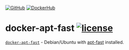 [![GitHub][github-repo-image]][github-repo-url] [![DockerHub][docker-image]][docker-url]

# docker-apt-fast [![license][license-image]][license-url]

[`docker-apt-fast`][github-repo-url] - Debian/Ubuntu with [apt-fast][apt-fast-url] installed.

[apt-fast-url]:https://github.com/ilikenwf/apt-fast
[docker-image]:https://img.shields.io/docker/v/snowstep/apt-fast?logo=docker
[docker-url]:https://hub.docker.com/r/snowstep/apt-fast
[github-repo-image]:https://img.shields.io/badge/github-kei--g%2Fdocker--apt--fast-brightgreen?logo=github
[github-repo-url]:https://github.com/kei-g/docker-apt-fast
[license-image]:https://img.shields.io/github/license/kei-g/docker-apt-fast
[license-url]:https://github.com/kei-g/docker-apt-fast/blob/main/LICENSE
